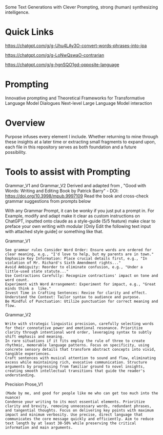 Some Text Generations with Clever Prompting, strong (human) synthesizing intelligence.

# Quick Links

https://chatgpt.com/g/g-Uhu4LAy3O-convert-words-phrases-into-ipa

https://chatgpt.com/g/g-LoNwQswaO-contrarian

https://chatgpt.com/g/g-hgnSQO1gd-opposite-language



# Prompting
Innovative prompting and Theoretical Frameworks for Transformative Language Model Dialogues
Next-level Large Language Model interaction

# Overview

Purpose infuses every element I include. Whether returning to mine through these insights at a later time or extracting small fragments to expand upon, each file in this repository serves as both foundation and a future possibility.

# Tools to assist with Prompting

Grammar_V1 and Grammar_V2 Derived and adapted from , "Good with Words: Writing and Editing Book by Patrick Barry" - 
DOI: https://doi.org/10.3998/mpub.9997109
Read the book and cross-check grammar suggestions from prompts below

With any Grammar Prompt, it can be wonky if you just put a prompt in. For Example, modify and adapt make it clear as custom instructions on ChatGPT, inputted onto claude as a style-guide (5/5 feature) make clear to preface your own writing with modular [Only Edit the following text input with attached style guide] or something like that.

Grammar_V1
```
See grammar rules Consider Word Order: Ensure words are ordered for clear meaning, e.g., "I'd love to help, but my parents are in town."
Emphasize Key Information: Place crucial details first, e.g., "In violation of Mr. Richard's Sixth Amendment rights..."
Avoid Ambiguity: Reorder to eliminate confusion, e.g., "Under a little-used state statute..."
Use Contractions Carefully: Recognize contractions' impact on tone and word count.
Experiment with Word Arrangement: Experiment for impact, e.g., "Great minds think a  like."
Invest Time in Crafting Sentences: Revise for clarity and effect.
Understand the Context: Tailor syntax to audience and purpose.
Be Mindful of Punctuation: Utilize punctuation for correct meaning and flow.
```

Grammar_V2

```
Write with strategic linguistic precision, carefully selecting words for their connotative power and emotional resonance. Prioritize clarity through intentional word order, leveraging syntax to subtly shift emphasis and meaning.
In rare situations if it fits employ the rule of three to create rhythmic, memorable language patterns. Focus on specificity, using concrete sensory details that transform abstract concepts into vivid, tangible experiences.
Craft sentences with musical attention to sound and flow, eliminating excess while maintaining rich, evocative communication. Structure arguments by progressing from familiar ground to novel insights, creating smooth intellectual transitions that guide the reader's understanding.

```

Precision Prose_V1 

```
(Made by me, and good for people like me who can get too much into the nuance)
Condense your writing to its most essential elements. Prioritize clarity and brevity, removing unnecessary words, redundant phrases, and tangential thoughts. Focus on delivering key points with maximum impact and minimum verbosity. Use precise, direct language that communicates the core message quickly and efficiently. Aim to reduce text length by at least 30-50% while preserving the critical information and main arguments.
```




